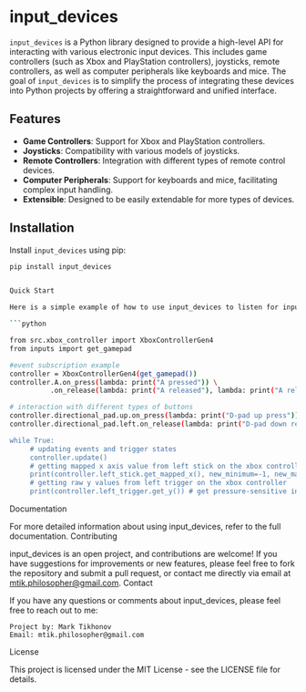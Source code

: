 # input_devices

`input_devices` is a Python library designed to provide a high-level API for interacting with various electronic input devices. This includes game controllers (such as Xbox and PlayStation controllers), joysticks, remote controllers, as well as computer peripherals like keyboards and mice. The goal of `input_devices` is to simplify the process of integrating these devices into Python projects by offering a straightforward and unified interface.

## Features

- **Game Controllers**: Support for Xbox and PlayStation controllers.
- **Joysticks**: Compatibility with various models of joysticks.
- **Remote Controllers**: Integration with different types of remote control devices.
- **Computer Peripherals**: Support for keyboards and mice, facilitating complex input handling.
- **Extensible**: Designed to be easily extendable for more types of devices.

## Installation

Install `input_devices` using pip:

```bash
pip install input_devices


Quick Start

Here is a simple example of how to use input_devices to listen for inputs from an Xbox controller:

```python

from src.xbox_controller import XboxControllerGen4
from inputs import get_gamepad

#event subscription example
controller = XboxControllerGen4(get_gamepad())
controller.A.on_press(lambda: print("A pressed")) \
          .on_release(lambda: print("A released"), lambda: print("A released x2")) 

# interaction with different types of buttons
controller.directional_pad.up.on_press(lambda: print("D-pad up press"))
controller.directional_pad.left.on_release(lambda: print("D-pad down release))

while True:
     # updating events and trigger states
     controller.update() 
     # getting mapped x axis value from left stick on the xbox controller
     print(controller.left_stick.get_mapped_x(), new_minimum=-1, new_maximum=1) 
     # getting raw y values from left trigger on the xbox controller
     print(controller.left_trigger.get_y()) # get pressure-sensitive input

```

Documentation

For more detailed information about using input_devices, refer to the full documentation.
Contributing

input_devices is an open project, and contributions are welcome! If you have suggestions for improvements or new features, please feel free to fork the repository and submit a pull request, or contact me directly via email at mtik.philosopher@gmail.com.
Contact

If you have any questions or comments about input_devices, please feel free to reach out to me:

    Project by: Mark Tikhonov
    Email: mtik.philosopher@gmail.com

License

This project is licensed under the MIT License - see the LICENSE file for details.
